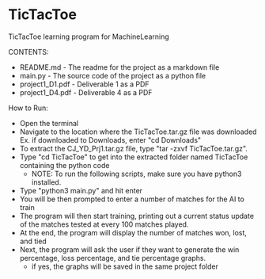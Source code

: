 # TicTacToe
TicTacToe learning program for MachineLearning
 
CONTENTS:
* README.md          - The readme for the project as a markdown file
* main.py            - The source code of the project as a python file
* project1_D1.pdf    - Deliverable 1 as a PDF
* project1_D4.pdf    - Deliverable 4 as a PDF
 

How to Run:
- Open the terminal
- Navigate to the location where the TicTacToe.tar.gz file was downloaded
    Ex. if downloaded to Downloads, enter "cd Downloads"
- To extract the CJ_YD_Prj1.tar.gz file, type "tar -zxvf TicTacToe.tar.gz". 
- Type "cd TicTacToe" to get into the extracted folder named TicTacToe containing the python code
    - NOTE: To run the following scripts, make sure you have python3 installed.
- Type "python3 main.py" and hit enter
- You will be then prompted to enter a number of matches for the AI to train
- The program will then start training, printing out a current status update of the matches tested at every 100 matches played.
- At the end, the program will display the number of matches won, lost, and tied
- Next, the program will ask the user if they want to generate the win percentage, loss percentage, and tie percentage graphs.
    - if yes, the graphs will be saved in the same project folder
